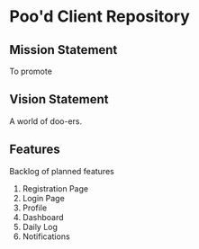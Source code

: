 # Poo'd Client Repository

## Mission Statement

To promote
## Vision Statement

A world of doo-ers.

## Features

Backlog of planned features
  1. Registration Page
  2. Login Page
  3. Profile
  4. Dashboard
  5. Daily Log
  6. Notifications





